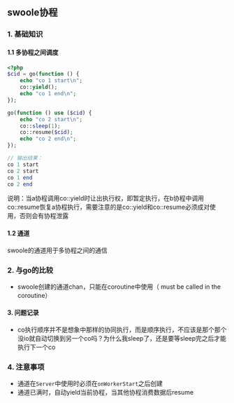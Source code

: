 ## swoole协程

### 1. 基础知识

#### 1.1 多协程之间调度 

```php
<?php
$cid = go(function () {
    echo "co 1 start\n";
    co::yield();
    echo "co 1 end\n";
});

go(function () use ($cid) {
    echo "co 2 start\n";
    co::sleep(1);
    co::resume($cid);
    echo "co 2 end\n";
});

// 输出结果：
co 1 start
co 2 start
co 1 end
co 2 end
```

说明：当a协程调用co::yield时让出执行权，即暂定执行，在b协程中调用co::resume恢复a协程执行，需要注意的是co::yield和co::resume必须成对使用，否则会有协程泄露

#### 1.2 通道

swoole的通道用于多协程之间的通信



### 2. 与go的比较

- swoole创建的通道chan，只能在coroutine中使用（ must be called in the coroutine）



#### 3. 问题记录

- co执行顺序并不是想象中那样的协同执行，而是顺序执行，不应该是那个那个没io就自动切换到另一个co吗？为什么我sleep了，还是要等sleep完之后才能执行下一个co



### 4. 注意事项

- 通道在`Server`中使用时必须在`onWorkerStart`之后创建
- 通道已满时，自动yield当前协程，当其他协程消费数据后resume